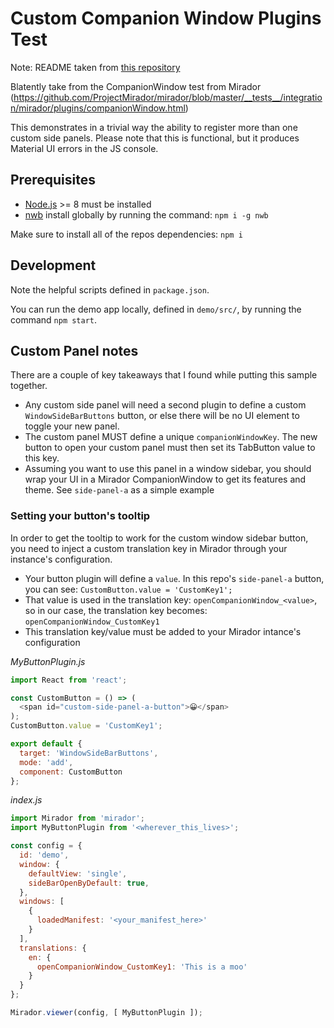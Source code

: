 # Custom Companion Window Plugins Test

Note: README taken from [this repository](https://github.com/jabrah/mirador-side-panel-plugin-test)

Blatently take from the CompanionWindow test from Mirador (https://github.com/ProjectMirador/mirador/blob/master/__tests__/integration/mirador/plugins/companionWindow.html)

This demonstrates in a trivial way the ability to register more than one custom side panels. Please note that this is functional, but it produces Material UI errors in the JS console.

## Prerequisites 

* [Node.js](https://nodejs.org/en/) >= 8 must be installed
* [nwb](https://github.com/insin/nwb) install globally by running the command: `npm i -g nwb`

Make sure to install all of the repos dependencies: `npm i`

## Development

Note the helpful scripts defined in `package.json`.

You can run the demo app locally, defined in `demo/src/`, by running the command `npm start`. 

## Custom Panel notes

There are a couple of key takeaways that I found while putting this sample together.

* Any custom side panel will need a second plugin to define a custom `WindowSideBarButtons` button, or else there will be no UI element to toggle your new panel. 
* The custom panel MUST define a unique `companionWindowKey`. The new button to open your custom panel must then set its TabButton value to this key.
* Assuming you want to use this panel in a window sidebar, you should wrap your UI in a Mirador CompanionWindow to get its features and theme. See `side-panel-a` as a simple example


### Setting your button's tooltip

In order to get the tooltip to work for the custom window sidebar button, you need to inject a custom translation key in Mirador through your instance's configuration. 

* Your button plugin will define a `value`. In this repo's `side-panel-a` button, you can see: `CustomButton.value = 'CustomKey1';`
* That value is used in the translation key: `openCompanionWindow_<value>`, so in our case, the translation key becomes: `openCompanionWindow_CustomKey1`
* This translation key/value must be added to your Mirador intance's configuration

_MyButtonPlugin.js_
``` javascript
import React from 'react';

const CustomButton = () => (
  <span id="custom-side-panel-a-button">😀</span>
);
CustomButton.value = 'CustomKey1';

export default {
  target: 'WindowSideBarButtons',
  mode: 'add',
  component: CustomButton
};
```

_index.js_
``` javascript
import Mirador from 'mirador';
import MyButtonPlugin from '<wherever_this_lives>';

const config = {
  id: 'demo',
  window: {
    defaultView: 'single',
    sideBarOpenByDefault: true,
  },
  windows: [
    {
      loadedManifest: '<your_manifest_here>'
    }
  ],
  translations: {
    en: {
      openCompanionWindow_CustomKey1: 'This is a moo'
    }
  }
};

Mirador.viewer(config, [ MyButtonPlugin ]);
```
